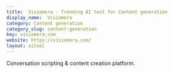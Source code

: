 ```yaml
---
title:  Visiomera - Trending AI tool for Content generation
display_name:  Visiomera
category: Content generation
category_slug: content-generation
key: visiomera_com
website: https://visiomera.com/
layout: aitool
---
```


Conversation scripting & content creation platform.
